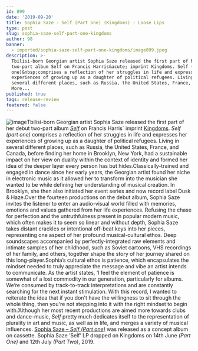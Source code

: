 ```yaml
---
id: 899
date: '2019-09-20'
title: Sophia Saze - Self (Part one) (Kingdoms) - Loose Lips
type: post
slug: sophia-saze-self-part-one-kingdoms
author: 98
banner:
  - imported/sophia-saze-self-part-one-kingdoms/image899.jpeg
description: >-
  Tbilisi-born Georgian artist Sophia Saze released the first part of her debut
  two-part album Self on Francis Harris&acute; imprint Kingdoms. Self (part
  one)&nbsp;comprises a reflection of her struggles in life and expresses her
  experiences of growing up as a daughter of political refugees. Living in
  several different places, such as Russia, the United States, France, [...]Read
  More...
published: true
tags: release-review
featured: false
---
```

![image](../imported/sophia-saze-self-part-one-kingdoms/image899.jpeg)Tbilisi-born Georgian artist Sophia Saze released the first part of her debut two-part album [_Self_](https://sophiasaze.bandcamp.com/album/self-part-1) on Francis Harris´ imprint [Kingdoms](https://kingdomsbk.bandcamp.com/). _Self (part one)_ comprises a reflection of her struggles in life and expresses her experiences of growing up as a daughter of political refugees. Living in several different places, such as Russia, the United States, France, and Canada, before finding her home in Brooklyn, New York, had a sustainable impact on her view on duality within the context of identity and formed her idea of the deeper layer every person has but hides.Classically-trained and engaged in dance since her early years, the Georgian artist found her niche in electronic music as it allowed her to transform into the musician she wanted to be while defining her understanding of musical creation. In Brooklyn, she then also initiated her event series and now record label Dusk & Haze.Over the fourteen productions on the debut album, Sophia Saze invites the listener to enter an audio-visual world filled with memories, emotions and values gathered from her life experiences. Refusing the chase for perfection and the untruthfulness present in popular modern music, which often makes it to seem so linear and without depth, Sophia Saze takes distant crackles or intentional off-beat keys into her pieces, representing one aspect of her profound musical-cultural ethos. Deep soundscapes accompanied by perfectly-integrated raw elements and intimate samples of her childhood, such as Soviet cartoons, VHS recordings of her family, and others, together shape the story of her journey shared on this long-player.Sophia’s cultural ethos is patience, which encapsulates the mindset needed to truly appreciate the message and vibe an artist intends to communicate. As the artist states, ‘I feel the element of patience is somewhat of a lost commodity in our generation, particularly for albums. We’re consumed by track-to-track interpretations and are constantly searching for the next instant stimulation. With this record, I wanted to reiterate the idea that if you don't have the willingness to sit through the whole thing, then you're not stepping into it with the right mindset to begin with.’Although her most recent productions are aimed more towards clubs and dance-music, _Self_ pretty much dedicates itself to the representation of plurality in art and music, as well as in life, and merges a variety of musical influences. [Sophia Saze – _Self_ _(Part one)_](https://sophiasaze.bandcamp.com/album/self-part-1) was released as a concept album on cassette. Sophia Saze ‘Self’ LP dropped on Kingdoms on 14th June _(Part One)_ and 12th July _(Part Two)_, 2019.
